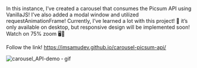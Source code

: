 In this instance, I’ve created a carousel that consumes the Picsum API using VanillaJS! I’ve also added a modal window and utilized requestAnimationFrame! Currently, I’ve learned a lot with this project! 🌟
it’s only available on desktop, but responsive design will be implemented soon! Watch on 75% zoom 🖥️📱

Follow the link! https://imsamudev.github.io/carousel-picsum-api/

![carousel_API-demo ‐ gif](https://github.com/imsamudev01/carousel-picsum-api/assets/160678978/12d20b48-b7fe-454c-85e5-9acbf60bb55f)
